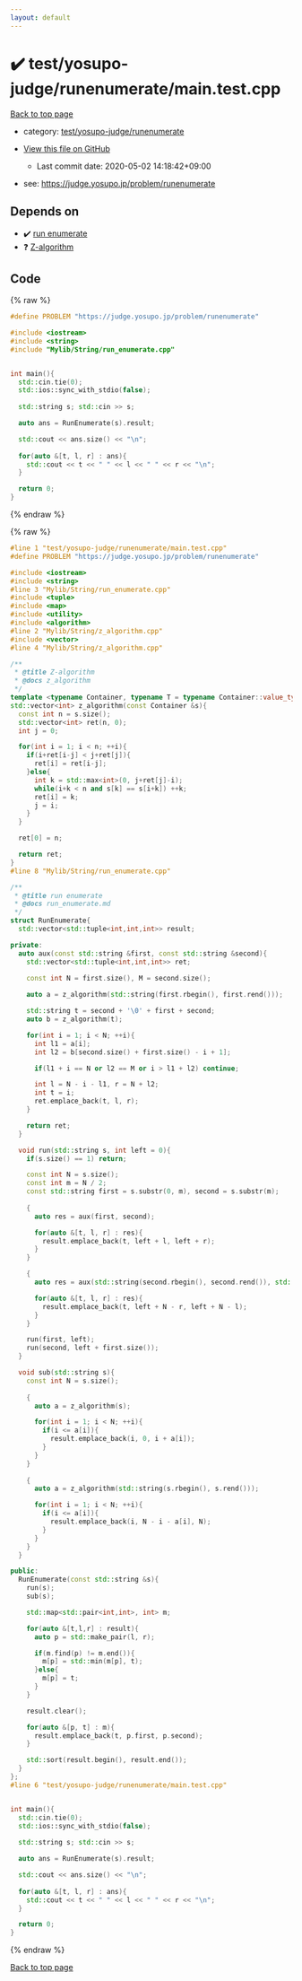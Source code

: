 ```yaml
---
layout: default
---
```


<!-- mathjax config similar to math.stackexchange -->
<script type="text/javascript" async
  src="https://cdnjs.cloudflare.com/ajax/libs/mathjax/2.7.5/MathJax.js?config=TeX-MML-AM_CHTML">
</script>
<script type="text/x-mathjax-config">
  MathJax.Hub.Config({
    TeX: { equationNumbers: { autoNumber: "AMS" }},
    tex2jax: {
      inlineMath: [ ['$','$'] ],
      processEscapes: true
    },
    "HTML-CSS": { matchFontHeight: false },
    displayAlign: "left",
    displayIndent: "2em"
  });
</script>

<script type="text/javascript" src="https://cdnjs.cloudflare.com/ajax/libs/jquery/3.4.1/jquery.min.js"></script>
<script src="https://cdn.jsdelivr.net/npm/jquery-balloon-js@1.1.2/jquery.balloon.min.js" integrity="sha256-ZEYs9VrgAeNuPvs15E39OsyOJaIkXEEt10fzxJ20+2I=" crossorigin="anonymous"></script>
<script type="text/javascript" src="../../../../assets/js/copy-button.js"></script>
<link rel="stylesheet" href="../../../../assets/css/copy-button.css" />


# :heavy_check_mark: test/yosupo-judge/runenumerate/main.test.cpp

<a href="../../../../index.html">Back to top page</a>

* category: <a href="../../../../index.html#94d41de64c18e59302675c02311cb549">test/yosupo-judge/runenumerate</a>
* <a href="{{ site.github.repository_url }}/blob/master/test/yosupo-judge/runenumerate/main.test.cpp">View this file on GitHub</a>
    - Last commit date: 2020-05-02 14:18:42+09:00


* see: <a href="https://judge.yosupo.jp/problem/runenumerate">https://judge.yosupo.jp/problem/runenumerate</a>


## Depends on

* :heavy_check_mark: <a href="../../../../library/Mylib/String/run_enumerate.cpp.html">run enumerate</a>
* :question: <a href="../../../../library/Mylib/String/z_algorithm.cpp.html">Z-algorithm</a>


## Code

<a id="unbundled"></a>
{% raw %}
```cpp
#define PROBLEM "https://judge.yosupo.jp/problem/runenumerate"

#include <iostream>
#include <string>
#include "Mylib/String/run_enumerate.cpp"


int main(){
  std::cin.tie(0);
  std::ios::sync_with_stdio(false);
  
  std::string s; std::cin >> s;

  auto ans = RunEnumerate(s).result;

  std::cout << ans.size() << "\n";
  
  for(auto &[t, l, r] : ans){
    std::cout << t << " " << l << " " << r << "\n";
  }

  return 0;
}

```
{% endraw %}

<a id="bundled"></a>
{% raw %}
```cpp
#line 1 "test/yosupo-judge/runenumerate/main.test.cpp"
#define PROBLEM "https://judge.yosupo.jp/problem/runenumerate"

#include <iostream>
#include <string>
#line 3 "Mylib/String/run_enumerate.cpp"
#include <tuple>
#include <map>
#include <utility>
#include <algorithm>
#line 2 "Mylib/String/z_algorithm.cpp"
#include <vector>
#line 4 "Mylib/String/z_algorithm.cpp"

/**
 * @title Z-algorithm
 * @docs z_algorithm
 */
template <typename Container, typename T = typename Container::value_type>
std::vector<int> z_algorithm(const Container &s){
  const int n = s.size();
  std::vector<int> ret(n, 0);
  int j = 0;

  for(int i = 1; i < n; ++i){
    if(i+ret[i-j] < j+ret[j]){
      ret[i] = ret[i-j];
    }else{
      int k = std::max<int>(0, j+ret[j]-i);
      while(i+k < n and s[k] == s[i+k]) ++k;
      ret[i] = k;
      j = i;
    }
  }

  ret[0] = n;

  return ret;
}
#line 8 "Mylib/String/run_enumerate.cpp"

/**
 * @title run enumerate
 * @docs run_enumerate.md
 */
struct RunEnumerate{
  std::vector<std::tuple<int,int,int>> result;

private:
  auto aux(const std::string &first, const std::string &second){
    std::vector<std::tuple<int,int,int>> ret;

    const int N = first.size(), M = second.size();
  
    auto a = z_algorithm(std::string(first.rbegin(), first.rend()));

    std::string t = second + '\0' + first + second;
    auto b = z_algorithm(t);

    for(int i = 1; i < N; ++i){
      int l1 = a[i];
      int l2 = b[second.size() + first.size() - i + 1];

      if(l1 + i == N or l2 == M or i > l1 + l2) continue;

      int l = N - i - l1, r = N + l2;
      int t = i;
      ret.emplace_back(t, l, r);
    }

    return ret;
  }

  void run(std::string s, int left = 0){
    if(s.size() == 1) return;

    const int N = s.size();
    const int m = N / 2;
    const std::string first = s.substr(0, m), second = s.substr(m);
  
    {
      auto res = aux(first, second);

      for(auto &[t, l, r] : res){
        result.emplace_back(t, left + l, left + r);
      }
    }

    {
      auto res = aux(std::string(second.rbegin(), second.rend()), std::string(first.rbegin(), first.rend()));

      for(auto &[t, l, r] : res){
        result.emplace_back(t, left + N - r, left + N - l);
      }
    }

    run(first, left);
    run(second, left + first.size());
  }

  void sub(std::string s){
    const int N = s.size();
    
    {
      auto a = z_algorithm(s);

      for(int i = 1; i < N; ++i){
        if(i <= a[i]){
          result.emplace_back(i, 0, i + a[i]);
        }
      }
    }
    
    {
      auto a = z_algorithm(std::string(s.rbegin(), s.rend()));

      for(int i = 1; i < N; ++i){
        if(i <= a[i]){
          result.emplace_back(i, N - i - a[i], N);
        }
      }
    }
  }

public:
  RunEnumerate(const std::string &s){
    run(s);
    sub(s);

    std::map<std::pair<int,int>, int> m;

    for(auto &[t,l,r] : result){
      auto p = std::make_pair(l, r);

      if(m.find(p) != m.end()){
        m[p] = std::min(m[p], t);
      }else{
        m[p] = t;
      }
    }

    result.clear();

    for(auto &[p, t] : m){
      result.emplace_back(t, p.first, p.second);
    }

    std::sort(result.begin(), result.end());
  }
};
#line 6 "test/yosupo-judge/runenumerate/main.test.cpp"


int main(){
  std::cin.tie(0);
  std::ios::sync_with_stdio(false);
  
  std::string s; std::cin >> s;

  auto ans = RunEnumerate(s).result;

  std::cout << ans.size() << "\n";
  
  for(auto &[t, l, r] : ans){
    std::cout << t << " " << l << " " << r << "\n";
  }

  return 0;
}

```
{% endraw %}

<a href="../../../../index.html">Back to top page</a>

